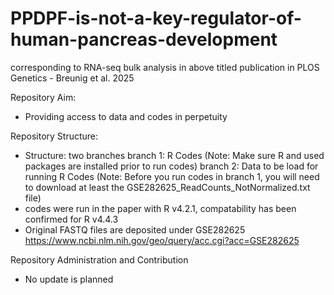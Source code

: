 # PPDPF-is-not-a-key-regulator-of-human-pancreas-development
corresponding to RNA-seq bulk analysis in above titled publication in PLOS Genetics - Breunig et al. 2025

Repository Aim:
- Providing access to data and codes in perpetuity

Repository Structure:
- Structure: two branches 
    branch 1: R Codes (Note: Make sure R and used packages are installed prior to run codes)
    branch 2: Data to be load for running R Codes (Note: Before you run codes in branch 1, you will need to download at least the GSE282625_ReadCounts_NotNormalized.txt file)
- codes were run in the paper with R v4.2.1, compatability has been confirmed for R v4.4.3
- Original FASTQ files are deposited under GSE282625 https://www.ncbi.nlm.nih.gov/geo/query/acc.cgi?acc=GSE282625

Repository Administration and Contribution
- No update is planned
